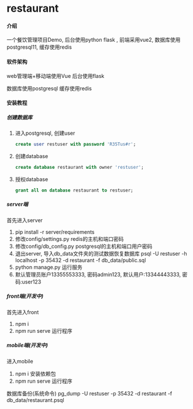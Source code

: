 # restaurant

#### 介绍
一个餐饮管理项目Demo, 后台使用python flask , 前端采用vue2, 数据库使用postgresql11, 缓存使用redis

#### 软件架构
web管理端+移动端使用Vue
后台使用flask

数据库使用postgresql
缓存使用redis

#### 安装教程

##### 创建数据库
1. 进入postgresql, 创建user

    ```sql
    create user restuser with password 'R35Tus#r';
    ```

2. 创建database

    ```sql
    create database restaurant with owner 'restuser';
    ```

3. 授权database

    ```sql
    grant all on database restaurant to restuser;
    ```

##### server端
首先进入server
1.  pip install -r server/requirements
2.  修改config/settings.py redis的主机和端口密码
3.  修改config/db_config.py postgresql的主机和端口用户密码
4.  退出server, 导入db_data文件夹的测试数据恢复数据库 psql -U restuser -h localhost -p 35432 -d restaurant -f db_data/public.sql
5.  python manage.py 运行服务
6.  默认管理员账户13355553333, 密码admin123, 默认用户:13344443333, 密码:user123

##### front端(开发中)
首先进入front
1.  npm i
2.  npm run serve 运行程序

##### mobile端(开发中)
进入mobile
1.  npm i 安装依赖包
2.  npm run serve 运行程序

数据库备份(系统命令)
pg_dump -U restuser -p 35432 -d restaurant -f db_data/restaurant.psql
